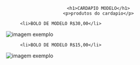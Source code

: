 <!DOCTYPE html>
<html lang="pt-br">
<head>
  <meta charset="UTF-8">
  <meta name="viewport" content="width=device-width, initial-scale=1.0">
  
  <title>CARDAPIO MODELO</title>
  
  <style>
    .centralizado {
      text-align: center;
    }
  </style>
  
</head>

<body>
    
  <div class="centralizado">
      
    <h1>CARDAPIO MODELO</h1>
    <p>produtos do cardapio</p>
    
  </div>
  
  <ul>
      
      <li>BOLO DE MODELO R$30,00</li>
      
  </ul>
  <div><img src="images(bolo).jpeg" alt="imagem exemplo"></div>
   <ul>
      
      <li>BOLO DE MODELO R$15,00</li>
      
  </ul>
  <div><img src="images(bolo).jpeg" alt="imagem exemplo"></div>
</body>

</html>
